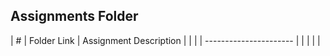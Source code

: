 ##  Assignments Folder

|   #   | Folder Link | Assignment Description |
|       |             | ---------------------- |
|       |             |                        |
